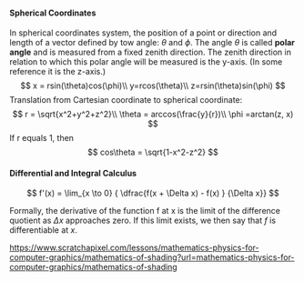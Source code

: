 #### Spherical Coordinates

In spherical coordinates system, the position of a point or direction and length of a vector defined  by tow angle: $\theta$ and $\phi$. The angle $\theta$ is called **polar angle** and is measured from a fixed zenith direction. The zenith direction in relation to which this polar angle will be measured is the y-axis. (In some reference it is the z-axis.)
$$
x = rsin(\theta)cos(\phi)\\
y=rcos(\theta)\\
z=rsin(\theta)sin(\phi)
$$
Translation from Cartesian coordinate to spherical coordinate:
$$
r = \sqrt{x^2+y^2+z^2}\\
\theta = arccos(\frac{y}{r})\\
\phi =arctan(z, x)
$$
If r equals 1, then
$$
cos\theta = \sqrt{1-x^2-z^2}
$$

#### Differential and Integral Calculus

$$
f'(x) = \lim_{x \to 0} { \dfrac{f(x + \Delta x) - f(x) } {\Delta x}}
$$

Formally, the derivative of the function f at x is the limit of the difference quotient as $\Delta x$ approaches zero. If this limit exists, we then say that $f$ is differentiable at $x$.



https://www.scratchapixel.com/lessons/mathematics-physics-for-computer-graphics/mathematics-of-shading?url=mathematics-physics-for-computer-graphics/mathematics-of-shading